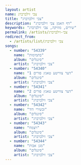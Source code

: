 ```yaml
---
layout: artist
name: צבי זילברברג
title: "צבי זילברברג"
description: "דף האמן צבי זילברברג"
keywords: "שירים, מוזיקה, צבי זילברברג"
permalink: /artists/צבי-זילברברג
redirect_from:
  - /artists/list/צבי זילברברג
songs:
  - number: "54339"
    name: "בתמימות"
    album: "סינגלים"
    artist: "צבי זילברברג"
  - number: "54340"
    name: "דער צווייטע טאנץ פורים 1"
    album: "סינגלים"
    artist: "צבי זילברברג"
  - number: "54341"
    name: "דער צווייטע טאנץ פורים 2"
    album: "סינגלים"
    artist: "צבי זילברברג"
  - number: "54342"
    name: "ובשירי דוד"
    album: "סינגלים"
    artist: "צבי זילברברג"
  - number: "54343"
    name: "ויצמח"
    album: "סינגלים"
    artist: "צבי זילברברג"
  - number: "54344"
    name: "מגן אבות"
    album: "סינגלים"
    artist: "צבי זילברברג"
---
```

